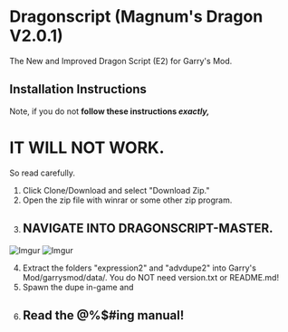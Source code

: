 # Dragonscript (Magnum's Dragon V2.0.1)
The New and Improved Dragon Script (E2) for Garry's Mod.
## Installation Instructions
Note, if you do not **follow these instructions _exactly,_**
# IT WILL NOT WORK.
So read carefully.

1. Click Clone/Download and select "Download Zip."
2. Open the zip file with winrar or some other zip program.
3. ## NAVIGATE INTO DRAGONSCRIPT-MASTER.

![Imgur](https://i.imgur.com/FJSYFtc.png)
![Imgur](https://i.imgur.com/9A3ye7n.png)

4. Extract the folders "expression2" and "advdupe2" into Garry's Mod/garrysmod/data/. You do NOT need version.txt or README.md!
5. Spawn the dupe in-game and
6. ## Read the @%$#ing manual!
